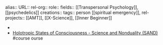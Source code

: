 alias::
URL::
rel-org::
role::
fields:: [[Transpersonal Psychology]], [[psychedelics]]
creations::
tags:: person [[spiritual emergency]],
rel-projects:: [[AMT]], [[X-Science]], [[Inner Beginner]]


-
- [Holotropic States of Consciousness - Science and Nonduality (SAND)](https://scienceandnonduality.com/event/holotropic-states-of-consciousness-technologies-of-the-sacred/) #course
ourse